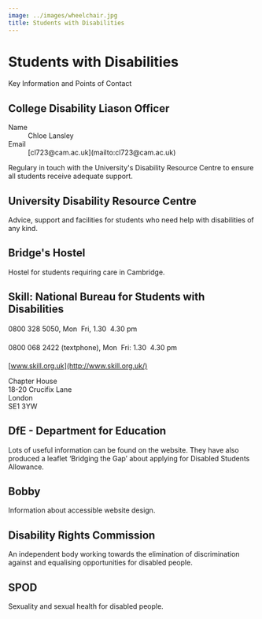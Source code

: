 ```yaml
---
image: ../images/wheelchair.jpg
title: Students with Disabilities
---
```



# Students with Disabilities

Key Information and Points of Contact

## College Disability Liason Officer
<dt>Name</dt><dd>Chloe Lansley</dd><dt class="even">Email</dt><dd class="even">[cl723@cam.ac.uk](mailto:cl723@cam.ac.uk)</dd>

Regulary in touch with the University's Disability Resource Centre to ensure all students receive adequate support.

## University Disability Resource Centre

Advice, support and facilities for students who need help with disabilities of any kind.

## Bridge's Hostel

Hostel for students requiring care in Cambridge.

## Skill: National Bureau for Students with Disabilities

0800 328 5050, Mon  Fri, 1.30  4.30 pm

0800 068 2422 (textphone), Mon  Fri: 1.30  4.30 pm

[www.skill.org.uk](http://www.skill.org.uk/)

Chapter House<br/>
	18-20 Crucifix Lane<br/>
	London<br/>
	SE1 3YW

## DfE - Department for Education

Lots of useful information can be found on the website. They have also produced a leaflet ‘Bridging the Gap’ about applying for Disabled Students Allowance.

## Bobby

Information about accessible website design.

## Disability Rights Commission

An independent body working towards the elimination of discrimination against and equalising opportunities for disabled people.

## SPOD

Sexuality and sexual health for disabled people.